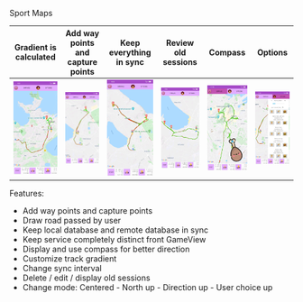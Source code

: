 Sport Maps

| Gradient is calculated      | Add way points and capture points      |  Keep everything in sync      |  Review old sessions      |  Compass      |  Options      | 
|------------|-------------|-------------|-------------|-------------|-------------| 
| ![screenshot](pictures/1.jpg)| ![screenshot](pictures/2.jpg)| ![screenshot](pictures/3.jpg)| ![screenshot](pictures/4.jpg)| ![screenshot](pictures/5.jpg)| ![screenshot](pictures/6.jpg)|

Features: 
 * Add way points and capture points
 * Draw road passed by user
 * Keep local database and remote database in sync
 * Keep service completely distinct front GameView
 * Display and use compass for better direction
 * Customize track gradient
 * Change sync interval
 * Delete / edit / display old sessions
 * Change mode: Centered - North up - Direction up - User choice up
